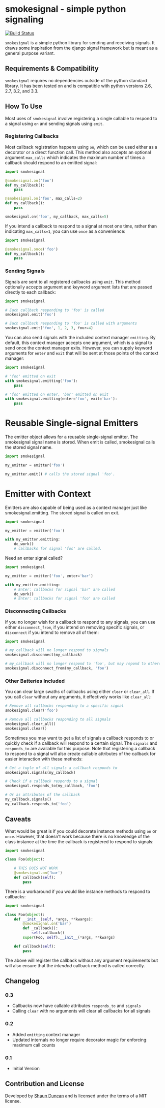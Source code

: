 # smokesignal - simple python signaling

[![Build Status](https://travis-ci.org/shaunduncan/smokesignal.png)](https://travis-ci.org/shaunduncan/smokesignal)

`smokesignal` is a simple python library for sending and receiving signals.
It draws some inspiration from the django signal framework but is meant as a
general purpose variant.


## Requirements & Compatibility

`smokesignal` requires no dependencies outside of the python standard library.
It has been tested on and is compatible with python versions 2.6, 2.7, 3.2, and 3.3.


## How To Use

Most uses of `smokesignal` involve registering a single callable to respond to a signal
using `on` and sending signals using `emit`.

### Registering Callbacks

Most callback registration happens using `on`, which can be used either as a decorator
or a direct function call. This method also accepts an optional argument `max_calls` which
indicates the maximum number of times a callback should respond to an emitted signal:

```python
import smokesignal

@smokesignal.on('foo')
def my_callback():
    pass

@smokesignal.on('foo', max_calls=2)
def my_callback():
    pass

smokesignal.on('foo', my_callback, max_calls=5)
```

If you intend a callback to respond to a signal at most one time, rather than indicating
`max_calls=1`, you can use `once` as a convenience:

```python
import smokesignal

@smokesignal.once('foo')
def my_callback():
    pass
```

### Sending Signals

Signals are sent to all registered callbacks using `emit`. This method optionally accepts
argument and keyword argument lists that are passed directly to each callback:

```python
import smokesignal

# Each callback responding to 'foo' is called
smokesignal.emit('foo')

# Each callback responding to 'foo' is called with arguments
smokesignal.emit('foo', 1, 2, 3, four=4)
```

You can also send signals with the included context manager `emitting`. By default, this context
manager accepts one argument, which is a signal to send once the context manager exits. However,
you can supply keyword arguments for `enter` and `exit` that will be sent at those points of the
context manager:

```python
import smokesignal

# 'foo' emitted on exit
with smokesignal.emitting('foo'):
    pass

# 'foo' emitted on enter, 'bar' emitted on exit
with smokesignal.emitting(enter='foo', exit='bar'):
    pass
```

# Reusable Single-signal Emitters

The emitter object allows for a reusable single-signal emitter. The smokesignal signal name is stored. When emit is
called, smokesignal calls the stored signal name.

```python
import smokesignal

my_emitter = emitter('foo')

my_emitter.emit() # calls the stored signal 'foo'.
```

# Emitter with Context

Emitters are also capable of being used as a context manager just like smokesignal.emitting. The stored signal is
called on exit.

```python
import smokesignal

my_emitter = emitter('foo')

with my_emitter.emitting:
    do_work()
    # callbacks for signal 'foo' are called.
```

Need an enter signal called?

```python
import smokesignal

my_emitter = emitter('foo', enter='bar')

with my_emitter.emitting:
    # Enter: callbacks for signal 'bar' are called
    do_work()
    # Enter: callbacks for signal 'foo' are called
```

### Disconnecting Callbacks

If you no longer wish for a callback to respond to any signals, you can use either
`disconnect_from`, if you intend on removing specific signals, or `disconnect` if you intend
to remove all of them:

```python
import smokesignal

# my_callback will no longer respond to signals
smokesignal.disconnect(my_callback)

# my_callback will no longer respond to 'foo', but may repond to others
smokesignal.disconnect_from(my_callback, 'foo')
```

### Other Batteries Included


You can clear large swaths of callbacks using either `clear` or `clear_all`.
If you call `clear` without any arguments, it effectively works like `clear_all`:

```python
# Remove all callbacks responding to a specific signal
smokesignal.clear('foo')

# Remove all callbacks responding to all signals
smokesignal.clear_all()
smokesignal.clear()
```

Sometimes you may want to get a list of signals a callback responds to or quickly
check if a callback will respond to a certain signal. The `signals` and `responds_to`
are available for this purpose. Note that registering a callback to respond to a
signal will also create callable attributes of the callback for easier interaction
with these methods:

```python
# Get a tuple of all signals a callback responds to
smokesignal.signals(my_callback)

# Check if a callback responds to a signal
smokesignal.responds_to(my_callback, 'foo')

# Or as attributes of the callback
my_callback.signals()
my_callback.responds_to('foo')
```


## Caveats

What would be great is if you could decorate instance methods using `on` or `once`. However,
that doesn't work because there is no knowledge of the class instance at the time the callback
is registered to respond to signals:

```python
import smokesignal

class Foo(object):

    # THIS DOES NOT WORK
    @smokesignal.on('bar')
    def callback(self):
        pass
```

There is a workaround if you would like instance methods to respond to callbacks:

```python
import smokesignal

class Foo(object):
    def __init__(self, *args, **kwargs):
        @smokesignal.on('bar')
        def _callback():
            self.callback()
        super(Foo, self).__init__(*args, **kwargs)

    def callback(self):
        pass
```

The above will register the callback without any argument requirements but will
also ensure that the _intended_ callback method is called correctly.


## Changelog

### 0.3
- Callbacks now have callable attributes `responds_to` and `signals`
- Calling `clear` with no arguments will clear all callbacks for all signals

### 0.2
- Added `emitting` context manager
- Updated internals no longer require decorator magic for enforcing maximum call counts

### 0.1
- Initial Version


## Contribution and License

Developed by [Shaun Duncan](mailto:shaun.duncan@gmail.com) and is
licensed under the terms of a MIT license.
